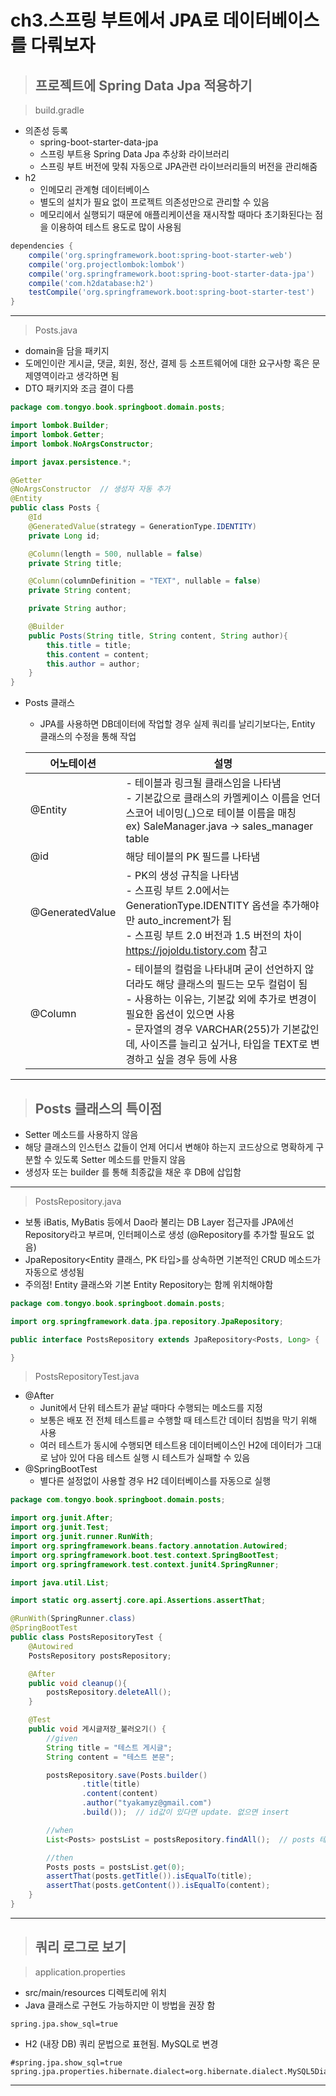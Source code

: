 # ch3.스프링 부트에서 JPA로 데이터베이스를 다뤄보자
> ## 프로젝트에 Spring Data Jpa 적용하기

> build.gradle
- 의존성 등록
    - spring-boot-starter-data-jpa
    - 스프링 부트용 Spring Data Jpa 추상화 라이브러리
    - 스프링 부트 버전에 맞춰 자동으로 JPA관련 라이브러리들의 버전을 관리해줌
- h2
    - 인메모리 관계형 데이터베이스
    - 별도의 설치가 필요 없이 프로젝트 의존성만으로 관리할 수 있음
    - 메모리에서 실행되기 때문에 애플리케이션을 재시작할 때마다 초기화된다는 점을 이용하여 테스트 용도로 많이 사용됨
```gradle
dependencies {
    compile('org.springframework.boot:spring-boot-starter-web')
    compile('org.projectlombok:lombok')
    compile('org.springframework.boot:spring-boot-starter-data-jpa')
    compile('com.h2database:h2')
    testCompile('org.springframework.boot:spring-boot-starter-test')
}
```

-------
> Posts.java
- domain을 담을 패키지
- 도메인이란 게시글, 댓글, 회원, 정산, 결제 등 소프트웨어에 대한 요구사항 혹은 문제영역이라고 생각하면 됨
- DTO 패키지와 조금 결이 다름
```java
package com.tongyo.book.springboot.domain.posts;

import lombok.Builder;
import lombok.Getter;
import lombok.NoArgsConstructor;

import javax.persistence.*;

@Getter
@NoArgsConstructor  // 생성자 자동 추가
@Entity
public class Posts {
    @Id
    @GeneratedValue(strategy = GenerationType.IDENTITY)
    private Long id;

    @Column(length = 500, nullable = false)
    private String title;

    @Column(columnDefinition = "TEXT", nullable = false)
    private String content;

    private String author;

    @Builder
    public Posts(String title, String content, String author){
        this.title = title;
        this.content = content;
        this.author = author;
    }
}
```
- Posts 클래스
    - JPA를 사용하면 DB데이터에 작업할 경우 실제 쿼리를 날리기보다는, Entity 클래스의 수정을 통해 작업

    |어노테이션|설명|
    |----|----|
    |@Entity|- 테이블과 링크될 클래스임을 나타냄<br>- 기본값으로 클래스의 카멜케이스 이름을 언더스코어 네이밍(_)으로 테이블 이름을 매칭<br>ex) SaleManager.java -> sales_manager table|
    |@id|해당 테이블의 PK 필드를 나타냄|
    |@GeneratedValue|- PK의 생성 규칙을 나타냄<br>- 스프링 부트 2.0에서는 GenerationType.IDENTITY 옵션을 추가해야만 auto_increment가 됨<br>- 스프링 부트 2.0 버전과 1.5 버전의 차이 https://jojoldu.tistory.com 참고|
    |@Column|- 테이블의 컬럼을 나타내며 굳이 선언하지 않더라도 해당 클래스의 필드는 모두 컬럼이 됨<br>- 사용하는 이유는, 기본값 외에 추가로 변경이 필요한 옵션이 있으면 사용<br>- 문자열의 경우 VARCHAR(255)가 기본값인데, 사이즈를 늘리고 싶거나, 타입을 TEXT로 변경하고 싶을 경우 등에 사용|
-------
> ## Posts 클래스의 특이점
- Setter 메소드를 사용하지 않음
- 해당 클래스의 인스턴스 값들이 언제 어디서 변해야 하는지 코드상으로 명확하게 구분할 수 있도록 Setter 메소드를 만들지 않음
- 생성자 또는 builder 를 통해 최종값을 채운 후 DB에 삽입함
---------
> PostsRepository.java
- 보통 iBatis, MyBatis 등에서 Dao라 불리는 DB Layer 접근자를 JPA에선 Repository라고 부르며, 인터페이스로 생성
(@Repository를 추가할 필요도 없음)
- JpaRepository<Entity 클래스, PK 타입>를 상속하면 기본적인 CRUD 메소드가 자동으로 생성됨
- 주의점! Entity 클래스와 기본 Entity Repository는 함께 위치해야함
```java
package com.tongyo.book.springboot.domain.posts;

import org.springframework.data.jpa.repository.JpaRepository;

public interface PostsRepository extends JpaRepository<Posts, Long> {

}
```
> PostsRepositoryTest.java
- @After
    - Junit에서 단위 테스트가 끝날 때마다 수행되는 메소드를 지정
    - 보통은 배포 전 전체 테스트를ㄹ 수행할 때 테스트간 데이터 침범을 막기 위해 사용
    - 여러 테스트가 동시에 수행되면 테스트용 데이터베이스인 H2에 데이터가 그대로 남아 있어 다음 테스트 실행 시 테스트가 실패할 수 있음
- @SpringBootTest
    - 별다른 설정없이 사용할 경우 H2 데이터베이스를 자동으로 실행
```java
package com.tongyo.book.springboot.domain.posts;

import org.junit.After;
import org.junit.Test;
import org.junit.runner.RunWith;
import org.springframework.beans.factory.annotation.Autowired;
import org.springframework.boot.test.context.SpringBootTest;
import org.springframework.test.context.junit4.SpringRunner;

import java.util.List;

import static org.assertj.core.api.Assertions.assertThat;

@RunWith(SpringRunner.class)
@SpringBootTest
public class PostsRepositoryTest {
    @Autowired
    PostsRepository postsRepository;

    @After
    public void cleanup(){
        postsRepository.deleteAll();
    }

    @Test
    public void 게시글저장_불러오기() {
        //given
        String title = "테스트 게시글";
        String content = "테스트 본문";

        postsRepository.save(Posts.builder() 
                .title(title)
                .content(content)
                .author("tyakamyz@gmail.com")
                .build());  // id값이 있다면 update. 없으면 insert

        //when
        List<Posts> postsList = postsRepository.findAll();  // posts 테이블에 있는 모든 데이터를 조회

        //then
        Posts posts = postsList.get(0);
        assertThat(posts.getTitle()).isEqualTo(title);
        assertThat(posts.getContent()).isEqualTo(content);
    }
}
```
------
> ## 쿼리 로그로 보기

> application.properties
- src/main/resources 디렉토리에 위치
- Java 클래스로 구현도 가능하지만 이 방법을 권장 함
```properties
spring.jpa.show_sql=true
```
- H2 (내장 DB) 쿼리 문법으로 표현됨. MySQL로 변경
```properties
#spring.jpa.show_sql=true
spring.jpa.properties.hibernate.dialect=org.hibernate.dialect.MySQL5Dialect
```
-------